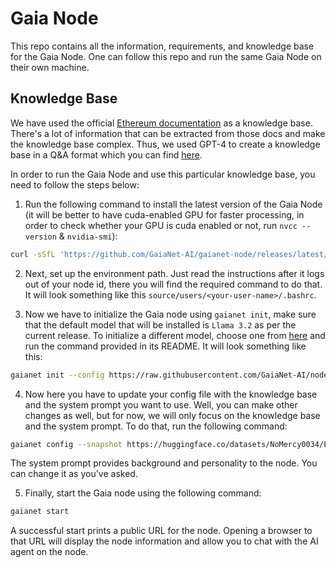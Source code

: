 # Gaia Node

This repo contains all the information, requirements, and knowledge base for the Gaia Node. One can follow this repo and run the same Gaia Node on their own machine.

## Knowledge Base

We have used the official [Ethereum documentation](https://ethereum.org/en/developers/docs/) as a knowledge base. There's a lot of information that can be extracted from those docs and make the knowledge base complex. Thus, we used GPT-4 to create a knowledge base in a Q&A format which you can find [here](/eth-qa.txt).

In order to run the Gaia Node and use this particular knowledge base, you need to follow the steps below:

1. Run the following command to install the latest version of the Gaia Node (it will be better to have cuda-enabled GPU for faster processing, in order to check whether your GPU is cuda enabled or not, run `nvcc --version` & `nvidia-smi`):

```bash
curl -sSfL 'https://github.com/GaiaNet-AI/gaianet-node/releases/latest/download/install.sh' | bash
```

2. Next, set up the environment path. Just read the instructions after it logs out of your node id, there you will find the required command to do that. It will look something like this `source/users/<your-user-name>/.bashrc`.

3. Now we have to initialize the Gaia node using `gaianet init`, make sure that the default model that will be installed is `Llama 3.2` as per the current release. To initialize a different model, choose one from [here](https://github.com/GaiaNet-AI/node-configs/tree/main) and run the command provided in its README. It will look something like this:

```bash
gaianet init --config https://raw.githubusercontent.com/GaiaNet-AI/node-configs/main/llama-3.1-8b-instruct/config.json
```

4. Now here you have to update your config file with the knowledge base and the system prompt you want to use. Well, you can make other changes as well, but for now, we will only focus on the knowledge base and the system prompt. To do that, run the following command:

```bash
gaianet config --snapshot https://huggingface.co/datasets/NoMercy0034/Ethereum_QA/resolve/main/default-3824708441112748-2025-02-04-20-02-58.snapshot.tar.gz --system-prompt "You are a helpful assistant with expert knowledge on the Ethereum blockchain. Whenever anyone mentions Ethereum or the Ethereum network, it always refers to the public, decentralized blockchain platform that enables smart contracts and decentralized applications (dApps) to be built and run without any downtime, fraud, control, or interference.\n\n About Ethereum: Ethereum is known for its native cryptocurrency, Ether (ETH), and its transition to a proof-of-stake consensus mechanism, known as Ethereum 2.0, which aims to improve scalability, security, and sustainability. Originally proposed by Vitalik Buterin in late 2013, Ethereum officially launched on July 30, 2015. It is designed to be a global platform for decentralized applications, allowing developers to create their applications on its blockchain and facilitating a wide range of use cases including decentralized finance (DeFi), non-fungible tokens (NFTs), and much more.\n\n About Vitalik Buterin: Vitalik Buterin is a co-founder of Ethereum and a prominent figure in the blockchain space. He was born in Russia and moved to Canada, where he became involved in the cryptocurrency community and helped launch Ethereum. His vision for Ethereum was to create a platform that expands the capabilities of blockchain beyond just cryptocurrencies.\n\n Ethereum is considered the second-largest blockchain ecosystem by market capitalization, following Bitcoin, and serves as the foundational layer for numerous projects across various industries."
```

The system prompt provides background and personality to the node. You can change it as you've asked.

5. Finally, start the Gaia node using the following command:

```bash
gaianet start
```

A successful start prints a public URL for the node. Opening a browser to that URL will display the node information and allow you to chat with the AI agent on the node.
